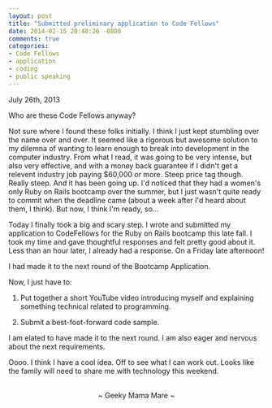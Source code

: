 ```yaml
---
layout: post
title: "Submitted preliminary application to Code Fellows"
date: 2014-02-15 20:48:26 -0800
comments: true
categories:
- Code Fellows
- application
- coding
- public speaking
---
```

July 26th, 2013

Who are these Code Fellows anyway?

Not sure where I found these folks initially.  I think I just kept stumbling over the name over and over.  It seemed like a rigorous but awesome solution to my dilemna of wanting to learn enough to break into development in the computer industry.  From what I read, it was going to be very intense, but also very effective, and with a money back guarantee if I didn't get a relevent industry job paying $60,000 or more.  Steep price tag though.  Really steep.  And it has been going up.  I'd noticed that they had a women's only Ruby on Rails bootcamp over the summer, but I just wasn't quite ready to commit when the deadline came (about a week after I'd heard about them, I think).  But now, I think I'm ready, so...

Today I finally took a big and scary step.  I wrote and submitted my application to CodeFellows for the Ruby on Rails bootcamp this late fall.  I took my time and gave thoughtful responses and felt pretty good about it.  Less than an hour later, I already had a response.  On a Friday late afternoon!

I had made it to the next round of the Bootcamp Application.

Now, I just have to:

1. Put together a short YouTube video introducing myself and explaining something technical related to programming.

2. Submit a best-foot-forward code sample.

I am elated to have made it to the next round.  I am also eager and nervous about the next requirements.

Oooo.  I think I have a cool idea.  Off to see what I can work out.  Looks like the family will need to share me with technology this weekend.

<br>
<center>~ Geeky Mama Mare ~</center>

